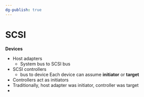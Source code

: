 ```yaml
---
dg-publish: true
---
```

# SCSI
**Devices**
* Host adapters
	* System bus to SCSI bus
* SCSI controllers
	* bus to device
Each device can assume **initiator** or **target**
* Controllers act as initiators
* Traditionally, host adapter was initiator, controller was target
* 